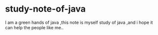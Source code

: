 # study-note-of-java
I am a green hands of java ,this note is myself study of java  ,and i hope it can help the people like me..
